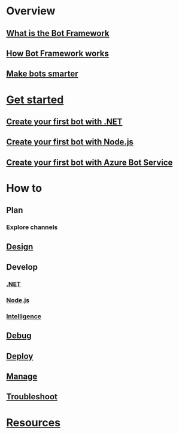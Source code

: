 # Overview
## [What is the Bot Framework](framework-overview.md)
## [How Bot Framework works](overview-how-bot-framework-works.md)
## [Make bots smarter](~/intelligent-bots.md)
# [Get started](bot-builder-overview-getstarted.md)
## [Create your first bot with .NET](~/dotnet/getstarted.md)
## [Create your first bot with Node.js](~/nodejs/getstarted.md)
## [Create your first bot with Azure Bot Service](azure-bot-service-getstarted.md)
# How to
## Plan
### Explore channels
## [Design](design/TOC.md)
## Develop
### [.NET](dotnet/TOC.md)
### [Node.js](nodejs/TOC.md)
<!--### [Azure Bot Service](azure/TOC.md)-->
<!--### REST API-->
### [Intelligence](cognitive-services/TOC.md)
## [Debug](debug/TOC.md)
## [Deploy](deploy/TOC.md)
## [Manage](manage/TOC.md)
## [Troubleshoot](troubleshoot/TOC.md)
# [Resources](resources/TOC.md)
